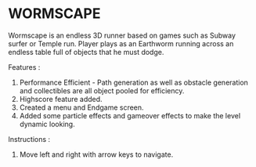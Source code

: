 # WORMSCAPE

Wormscape is an endless 3D runner based on games such as Subway surfer or Temple run. Player plays as an Earthworm running across an endless table full of objects that he must dodge. 

Features :

1. Performance Efficient - Path generation as well as obstacle generation and collectibles are all object pooled for efficiency.
2. Highscore feature added.
3. Created a menu and Endgame screen.
4. Added some particle effects and gameover effects to make the level dynamic looking.

Instructions :

1. Move left and right with arrow keys to navigate.
